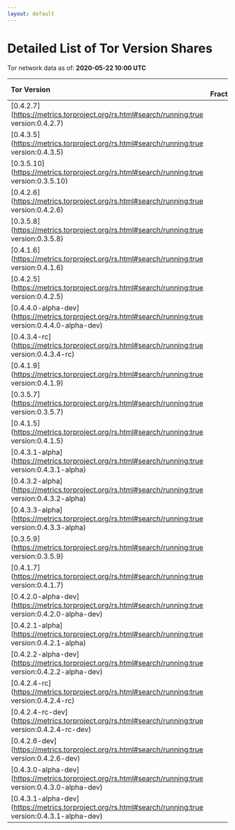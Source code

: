 ```yaml
---
layout: default
---
```



# Detailed List of Tor Version Shares

Tor network data as of: **2020-05-22 10:00 UTC**

| Tor Version                                                                                               |   CW Fraction(%) |   Exit(%) |   Guard(%) |   #Relays |
|:----------------------------------------------------------------------------------------------------------|-----------------:|----------:|-----------:|----------:|
| [0.4.2.7](https://metrics.torproject.org/rs.html#search/running:true version:0.4.2.7)                     |             39.5 |     55.48 |      33.16 |      2310 |
| [0.4.3.5](https://metrics.torproject.org/rs.html#search/running:true version:0.4.3.5)                     |             26.2 |     29.42 |      24.95 |      1253 |
| [0.3.5.10](https://metrics.torproject.org/rs.html#search/running:true version:0.3.5.10)                   |              6.9 |      2.32 |       8.26 |       668 |
| [0.4.2.6](https://metrics.torproject.org/rs.html#search/running:true version:0.4.2.6)                     |              6.4 |      5.25 |       5.71 |       569 |
| [0.3.5.8](https://metrics.torproject.org/rs.html#search/running:true version:0.3.5.8)                     |              5.9 |      1.63 |       8.25 |       407 |
| [0.4.1.6](https://metrics.torproject.org/rs.html#search/running:true version:0.4.1.6)                     |              5   |      1.01 |       6.8  |       283 |
| [0.4.2.5](https://metrics.torproject.org/rs.html#search/running:true version:0.4.2.5)                     |              2.8 |      1.52 |       3.77 |       187 |
| [0.4.4.0-alpha-dev](https://metrics.torproject.org/rs.html#search/running:true version:0.4.4.0-alpha-dev) |              1.2 |      0.35 |       1.87 |        49 |
| [0.4.3.4-rc](https://metrics.torproject.org/rs.html#search/running:true version:0.4.3.4-rc)               |              1.1 |      1.48 |       1.03 |        66 |
| [0.4.1.9](https://metrics.torproject.org/rs.html#search/running:true version:0.4.1.9)                     |              1   |      0.48 |       1.25 |        71 |
| [0.3.5.7](https://metrics.torproject.org/rs.html#search/running:true version:0.3.5.7)                     |              0.9 |      0.02 |       1.44 |        38 |
| [0.4.1.5](https://metrics.torproject.org/rs.html#search/running:true version:0.4.1.5)                     |              0.6 |      0.01 |       0.94 |        51 |
| [0.4.3.1-alpha](https://metrics.torproject.org/rs.html#search/running:true version:0.4.3.1-alpha)         |              0.5 |      0    |       0.84 |         5 |
| [0.4.3.2-alpha](https://metrics.torproject.org/rs.html#search/running:true version:0.4.3.2-alpha)         |              0.4 |      0.39 |       0.55 |        20 |
| [0.4.3.3-alpha](https://metrics.torproject.org/rs.html#search/running:true version:0.4.3.3-alpha)         |              0.4 |      0.35 |       0.42 |        24 |
| [0.3.5.9](https://metrics.torproject.org/rs.html#search/running:true version:0.3.5.9)                     |              0.2 |      0    |       0.34 |         2 |
| [0.4.1.7](https://metrics.torproject.org/rs.html#search/running:true version:0.4.1.7)                     |              0.2 |      0.12 |       0.27 |        18 |
| [0.4.2.0-alpha-dev](https://metrics.torproject.org/rs.html#search/running:true version:0.4.2.0-alpha-dev) |              0   |      0    |       0    |         2 |
| [0.4.2.1-alpha](https://metrics.torproject.org/rs.html#search/running:true version:0.4.2.1-alpha)         |              0   |      0    |       0.03 |         1 |
| [0.4.2.2-alpha-dev](https://metrics.torproject.org/rs.html#search/running:true version:0.4.2.2-alpha-dev) |              0   |      0    |       0    |         1 |
| [0.4.2.4-rc](https://metrics.torproject.org/rs.html#search/running:true version:0.4.2.4-rc)               |              0   |      0.08 |       0.02 |         3 |
| [0.4.2.4-rc-dev](https://metrics.torproject.org/rs.html#search/running:true version:0.4.2.4-rc-dev)       |              0   |      0    |       0    |         1 |
| [0.4.2.6-dev](https://metrics.torproject.org/rs.html#search/running:true version:0.4.2.6-dev)             |              0   |      0    |       0    |         1 |
| [0.4.3.0-alpha-dev](https://metrics.torproject.org/rs.html#search/running:true version:0.4.3.0-alpha-dev) |              0   |      0    |       0    |         2 |
| [0.4.3.1-alpha-dev](https://metrics.torproject.org/rs.html#search/running:true version:0.4.3.1-alpha-dev) |              0   |      0    |       0    |         1 |